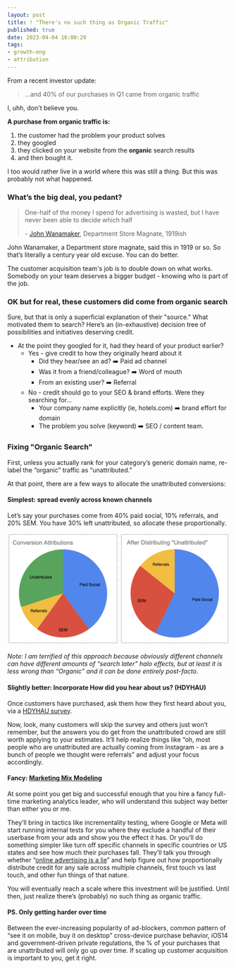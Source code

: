 ```yaml
---
layout: post
title: ! "There's no such thing as Organic Traffic"
published: true
date: 2023-04-04 16:00:29
tags:
- growth-eng
- attribution
---
```


From a recent investor update:

> ...and 40% of our purchases in Q1 came from organic traffic

I, uhh, don't believe you.

**A purchase from organic traffic is:**
1. the customer had the problem your product solves
2. they googled
3. they clicked on your website from the **organic** search results
4. and then bought it.

I too would rather live in a world where this was still a thing. But this was probably not what happened.

### What’s the big deal, you pedant?
> One-half of the money I spend for advertising is wasted, but I have never been able to decide which half
>
> \- [John Wanamaker](https://quoteinvestigator.com/2022/04/11/advertising/), Department Store Magnate, 1919ish


John Wanamaker, a Department store magnate, said this in 1919 or so. So that’s literally a century year old excuse. You can do better.

The customer acquisition team's job is to double down on what works. Somebody on your team deserves a bigger budget - knowing who is part of the job.

### OK but for real, these customers did come from organic search
Sure, but that is only a superficial explanation of their "source." What motivated them to search? Here’s an (in-exhaustive) decision tree of possibilities and initiatives deserving credit.

- At the point they googled for it, had they heard of your product earlier?
  - Yes - give credit to how they originally heard about it
    - Did they hear/see an ad? ➡️ Paid ad channel
    - Was it from a friend/colleague? ➡️ Word of mouth
    - From an existing user? ➡️ Referral
  - No - credit should go to your SEO & brand efforts.  Were they searching for...
    - Your company name explicitly (ie, hotels.com) ➡️  brand effort for domain
    - The problem you solve (keyword) ➡️  SEO / content team.

### Fixing "Organic Search"
First, unless you actually rank for your category’s generic domain name, re-label the “organic” traffic as “unattributed.”

At that point, there are a few ways to allocate the unattributed conversions:

#### Simplest: spread evenly across known channels
Let’s say your purchases come from 40% paid social, 10% referrals, and 20% SEM. You have 30% left unattributed, so allocate these proportionally.

![distributing organic traffic evenly](/images/distributing-unnatributed-traffic-evenly-example.png)

_Note: I am terrified of this approach because obviously different channels can have different amounts of “search later” halo effects, but at least it is less wrong than “Organic” and it can be done entirely post-facto._

#### Slightly better: Incorporate How did you hear about us? (HDYHAU)
Once customers have purchased, ask them how they first heard about you, via a [HDYHAU survey](https://userloop.io/post/what-is-a-hdyhau-survey).

Now, look, many customers will skip the survey and others just won’t remember, but the answers you do get from the unattributed crowd are still worth applying to your estimates. It’ll help realize things like “oh, most people who are unattributed are actually coming from Instagram - as are a bunch of people we thought were referrals” and adjust your focus accordingly.

#### Fancy: [Marketing Mix Modeling](https://towardsdatascience.com/market-mix-modeling-mmm-101-3d094df976f9?gi=fbff256e5795)
At some point you get big and successful enough that you hire a fancy full-time marketing analytics leader, who will understand this subject way better than either you or me.

They’ll bring in tactics like incrementality testing, where Google or Meta will start running internal tests for you where they exclude a handful of their userbase from your ads and show you the effect it has. Or you’ll do something simpler like turn off specific channels in specific countries or US states and see how much their purchases fall. They’ll talk you through whether “[online advertising is a lie](https://thecorrespondent.com/100/the-new-dot-com-bubble-is-here-its-called-online-advertising)” and help figure out how proportionally distribute credit for any sale across multiple channels, first touch vs last touch, and other fun things of that nature.

You will eventually reach a scale where this investment will be justified. Until then, just realize there’s (probably) no such thing as organic traffic.

#### PS. Only getting harder over time
Between the ever-increasing popularity of ad-blockers, common pattern of “see it on mobile, buy it on desktop” cross-device purchase behavior, iOS14 and government-driven private regulations, the % of your purchases that are unattributed will only go up over time.
If scaling up customer acquisition is important to you, get it right.

